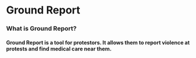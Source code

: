 # Ground Report
### What is Ground Report?
#### Ground Report is a tool for protestors. It allows them to report violence at protests and find medical care near them.
 


